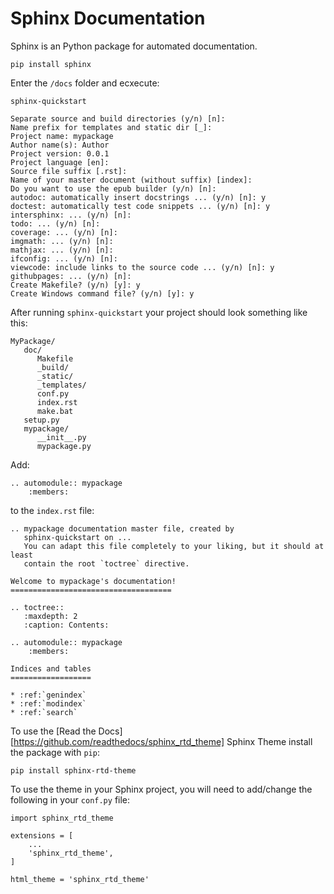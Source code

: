 # Sphinx Documentation

Sphinx is an Python package for automated documentation.  


```
pip install sphinx
```

Enter the `/docs` folder and ecxecute:
```
sphinx-quickstart
```

```
Separate source and build directories (y/n) [n]:
Name prefix for templates and static dir [_]:
Project name: mypackage
Author name(s): Author
Project version: 0.0.1
Project language [en]:
Source file suffix [.rst]: 
Name of your master document (without suffix) [index]:
Do you want to use the epub builder (y/n) [n]:
autodoc: automatically insert docstrings ... (y/n) [n]: y
doctest: automatically test code snippets ... (y/n) [n]: y
intersphinx: ... (y/n) [n]:
todo: ... (y/n) [n]:
coverage: ... (y/n) [n]:
imgmath: ... (y/n) [n]:
mathjax: ... (y/n) [n]:
ifconfig: ... (y/n) [n]:
viewcode: include links to the source code ... (y/n) [n]: y
githubpages: ... (y/n) [n]:
Create Makefile? (y/n) [y]: y
Create Windows command file? (y/n) [y]: y
```

After running `sphinx-quickstart` your project should look something like this:
```
MyPackage/
   doc/
      Makefile
      _build/
      _static/
      _templates/
      conf.py
      index.rst
      make.bat
   setup.py
   mypackage/
      __init__.py
      mypackage.py
```

Add:
```
.. automodule:: mypackage
    :members:
```
to the `index.rst` file:
```
.. mypackage documentation master file, created by
   sphinx-quickstart on ...
   You can adapt this file completely to your liking, but it should at least
   contain the root `toctree` directive.

Welcome to mypackage's documentation!
====================================

.. toctree::
   :maxdepth: 2
   :caption: Contents:

.. automodule:: mypackage
    :members:
	
Indices and tables
==================

* :ref:`genindex`
* :ref:`modindex`
* :ref:`search`
```

To use the [Read the Docs][https://github.com/readthedocs/sphinx_rtd_theme] Sphinx Theme install the package with `pip`:
```
pip install sphinx-rtd-theme
```
To use the theme in your Sphinx project, you will need to add/change the following in your `conf.py` file:
```
import sphinx_rtd_theme

extensions = [
    ...
    'sphinx_rtd_theme',
]

html_theme = 'sphinx_rtd_theme'
```
